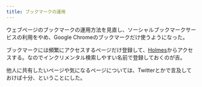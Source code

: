 ```yaml
---
title: ブックマークの運用
---
```


ウェブページのブックマークの運用方法を見直し、ソーシャルブックマークサービスの利用をやめ、Google Chromeのブックマークだけ使うようになった。

ブックマークには頻繁にアクセスするページだけ登録して、[Holmes][1]からアクセスする。なのでインクリメンタル検索しやすい名前で登録しておくのが吉。

他人に共有したいページや気になるページについては、Twitterとかで言及しておけば十分、ということにした。

[1]: <https://chrome.google.com/webstore/detail/holmes/gokficnebmomagijbakglkcmhdbchbhn>
